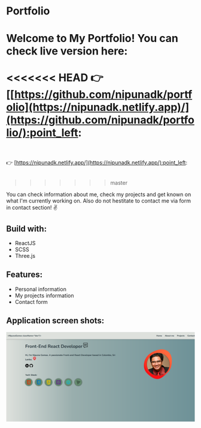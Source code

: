 # Portfolio

Welcome to My Portfolio! You can check live version here:<br /><br />
<<<<<<< HEAD
:point_right: [[https://github.com/nipunadk/portfolio](https://nipunadk.netlify.app)/](https://github.com/nipunadk/portfolio/):point_left: <br /><br />
=======
:point_right: [https://nipunadk.netlify.app/](https://nipunadk.netlify.app/):point_left: <br /><br />
>>>>>>> master

You can check information about me, check my projects and get known on what I'm currently working on. Also do not hestitate to contact me via form in contact section! :v:


## Build with:

+ ReactJS
+ SCSS
+ Three.js

## Features:
+ Personal information
+ My projects information
+ Contact form

 ## Application screen shots:
 
 ![Page screenshots](https://github.com/nipunadk/portfolio/blob/v1.0/portfolio-main/src/public/img/preview.PNG)
